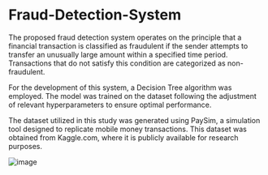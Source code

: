 # Fraud-Detection-System
The proposed fraud detection system operates on the principle that a financial transaction is classified as fraudulent if the sender attempts to transfer an unusually large amount within a specified time period. Transactions that do not satisfy this condition are categorized as non-fraudulent.

For the development of this system, a Decision Tree algorithm was employed. The model was trained on the dataset following the adjustment of relevant hyperparameters to ensure optimal performance.

The dataset utilized in this study was generated using PaySim, a simulation tool designed to replicate mobile money transactions. This dataset was obtained from Kaggle.com, where it is publicly available for research purposes.

![image](https://github.com/MahwishAshraf/Fraud-Detection-System/assets/171836302/2b9c4b78-9117-4e45-a9d1-e116e8479734)
